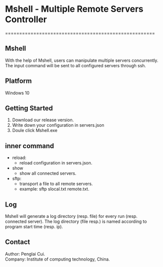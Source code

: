 # Mshell - Multiple Remote Servers Controller

=====================================================

## Mshell

With the help of Mshell, users can manipulate multiple servers concurrently. The input command will be sent to all configured servers through ssh.

## Platform 

Windows 10

## Getting Started

1. Download our release version.
2. Write down your configuration in servers.json
3. Doule click Mshell.exe

## inner command

- reload: 
  - reload configuration in servers.json.
- show
  - show all connected servers.
- sftp: 
  - transport a file to all remote servers.
  - example: sftp slocal.txt remote.txt.

## Log

Mshell will generate a log directory (resp. file) for every run (resp. connected server). The log directory (file resp.) is named according to program start time (resp. ip).

## Contact

Author: Penglai Cui.<br /> 
Company: Institute of computing technology, China. 